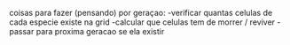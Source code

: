 coisas para fazer (pensando)
por geraçao:
-verificar quantas celulas de cada especie existe na grid
-calcular que celulas tem de morrer / reviver
-passar para proxima geracao se ela existir
